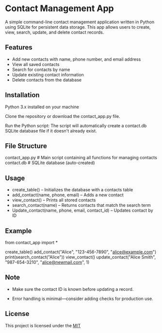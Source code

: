 
# Contact Management App
A simple command-line contact management application written in Python using SQLite for persistent data storage. This app allows users to create, view, search, update, and delete contact records.



## Features

- Add new contacts with name, phone number, and email address
- View all saved contacts
- Search for contacts by name
- Update existing contact information
- Delete contacts from the database 


## Installation

Python 3.x installed on your machine

Clone the repository or download the contact_app.py file.

Run the Python script: The script will automatically create a contact.db SQLite database file if it doesn't already exist.
    
## File Structure

contact_app.py   # Main script containing all functions for managing contacts
contact.db       # SQLite database (auto-created)

## Usage
- create_table() – Initializes the database with a contacts table
- add_contact(name, phone, email) – Adds a new contact
- view_contact() – Prints all stored contacts
- search_contact(name) – Returns contacts that match the search term
- Update_contact(name, phone, email, contact_id) – Updates contact by ID

## Example

from contact_app import *

create_table()
add_contact("Alice", "123-456-7890", "alice@example.com")
print(search_contact("Alice"))
view_contact()
update_contact("Alice Smith", "987-654-3210", "alice@newmail.com", 1)

## Note

- Make sure the contact ID is known before updating a record.

- Error handling is minimal—consider adding checks for production use.


## License

This project is licensed under the [MIT](https://choosealicense.com/licenses/mit/)

